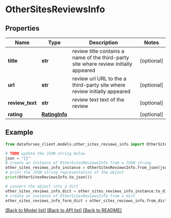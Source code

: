 # OtherSitesReviewsInfo


## Properties

Name | Type | Description | Notes
------------ | ------------- | ------------- | -------------
**title** | **str** | review title contains a name of the third-party site where review initially appeared | [optional] 
**url** | **str** | review url URL to the a third-party site where review initially appeared | [optional] 
**review_text** | **str** | review text text of the review | [optional] 
**rating** | [**RatingInfo**](RatingInfo.md) |  | [optional] 

## Example

```python
from dataforseo_client.models.other_sites_reviews_info import OtherSitesReviewsInfo

# TODO update the JSON string below
json = "{}"
# create an instance of OtherSitesReviewsInfo from a JSON string
other_sites_reviews_info_instance = OtherSitesReviewsInfo.from_json(json)
# print the JSON string representation of the object
print(OtherSitesReviewsInfo.to_json())

# convert the object into a dict
other_sites_reviews_info_dict = other_sites_reviews_info_instance.to_dict()
# create an instance of OtherSitesReviewsInfo from a dict
other_sites_reviews_info_form_dict = other_sites_reviews_info.from_dict(other_sites_reviews_info_dict)
```
[[Back to Model list]](../README.md#documentation-for-models) [[Back to API list]](../README.md#documentation-for-api-endpoints) [[Back to README]](../README.md)


